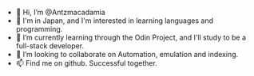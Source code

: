 - 👋 Hi, I’m @Antzmacadamia
- 👀 I'm in Japan, and I'm interested in learning languages and programming.
- 🌱 I’m currently learning through the Odin Project, and I'll study to be a full-stack developer.
- 💞️ I’m looking to collaborate on Automation, emulation and indexing.
- 📫 Find me on github.  Successful together.

<!---
Antzmacadamia/Antzmacadamia is a ✨ special ✨ repository because its `README.md` (this file) appears on your GitHub profile.
You can click the Preview link to take a look at your changes.
--->
